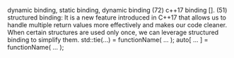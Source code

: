 dynamic binding, static binding, dynamic binding
(72) c++17 binding [].
(51) structured binding: It is a new feature introduced in C++17 that allows us to handle multiple
return values more effectively and makes our code cleaner. When certain structures are used only once,
we can leverage structured binding to simplify them.
    std::tie(...) = functionName( ... );
    auto[ ... ] = functionName( ... );
